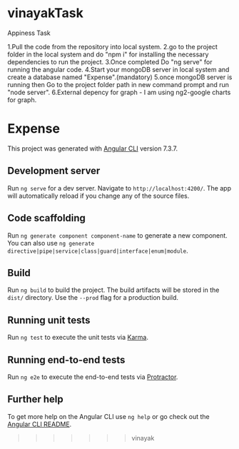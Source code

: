 
# vinayakTask
Appiness Task

1.Pull the code from the repository into local system.
2.go to the project folder in the local system and do "npm i" for installing the necessary dependencies to run the project.
3.Once completed Do "ng serve" for running the angular code.
4.Start your mongoDB server in local system and create a database named "Expense".(mandatory)
5.once mongoDB server is running then Go to the project folder path in new command prompt and run "node server".
6.External depency for graph - I am using ng2-google charts for graph.

# Expense

This project was generated with [Angular CLI](https://github.com/angular/angular-cli) version 7.3.7.

## Development server

Run `ng serve` for a dev server. Navigate to `http://localhost:4200/`. The app will automatically reload if you change any of the source files.

## Code scaffolding

Run `ng generate component component-name` to generate a new component. You can also use `ng generate directive|pipe|service|class|guard|interface|enum|module`.

## Build

Run `ng build` to build the project. The build artifacts will be stored in the `dist/` directory. Use the `--prod` flag for a production build.

## Running unit tests

Run `ng test` to execute the unit tests via [Karma](https://karma-runner.github.io).

## Running end-to-end tests

Run `ng e2e` to execute the end-to-end tests via [Protractor](http://www.protractortest.org/).

## Further help

To get more help on the Angular CLI use `ng help` or go check out the [Angular CLI README](https://github.com/angular/angular-cli/blob/master/README.md).
>>>>>>> vinayak
